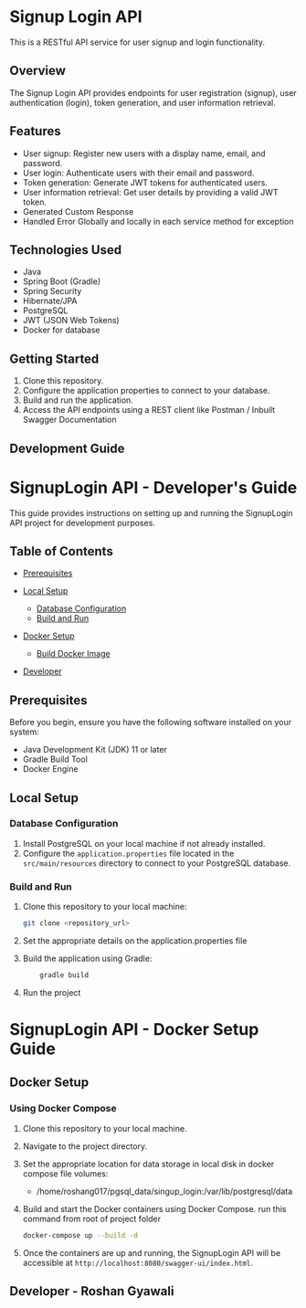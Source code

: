 # Signup Login API

This is a RESTful API service for user signup and login functionality.

## Overview

The Signup Login API provides endpoints for user registration (signup), user authentication (login), token generation, and user information retrieval.

## Features

- User signup: Register new users with a display name, email, and password.
- User login: Authenticate users with their email and password.
- Token generation: Generate JWT tokens for authenticated users.
- User information retrieval: Get user details by providing a valid JWT token.
- Generated Custom Response
- Handled Error Globally and locally in each service method for exception

## Technologies Used

- Java
- Spring Boot (Gradle)
- Spring Security
- Hibernate/JPA
- PostgreSQL 
- JWT (JSON Web Tokens)
- Docker for database 

## Getting Started

1. Clone this repository.
2. Configure the application properties to connect to your database.
3. Build and run the application.
4. Access the API endpoints using a REST client like Postman / Inbuilt Swagger Documentation

## Development Guide 


# SignupLogin API - Developer's Guide

This guide provides instructions on setting up and running the SignupLogin API project for development purposes.

## Table of Contents

- [Prerequisites](#prerequisites)
- [Local Setup](#local-setup)
    - [Database Configuration](#database-configuration)
    - [Build and Run](#build-and-run)
- [Docker Setup](#docker-setup)
    - [Build Docker Image](#build-docker-image)
 
- [Developer](#license)

## Prerequisites

Before you begin, ensure you have the following software installed on your system:

- Java Development Kit (JDK) 11 or later
- Gradle Build Tool
- Docker Engine

## Local Setup

### Database Configuration

1. Install PostgreSQL on your local machine if not already installed.
2. Configure the `application.properties` file located in the `src/main/resources` directory to connect to your PostgreSQL database.

### Build and Run

1. Clone this repository to your local machine:

   ```bash
   git clone <repository_url>


2. Set the appropriate details on the application.properties file
   
3. Build the application using Gradle:
    ```bash
        gradle build
4. Run the project 

# SignupLogin API - Docker Setup Guide

## Docker Setup

### Using Docker Compose

1. Clone this repository to your local machine.

2. Navigate to the project directory.
3.  Set the appropriate location for data storage in local disk in docker compose file 
     volumes:
    - /home/roshang017/pgsql_data/singup_login:/var/lib/postgresql/data

4. Build and start the Docker containers using Docker Compose.
    run this command from root of project folder
    ```bash
   docker-compose up --build -d


5. Once the containers are up and running, the SignupLogin API will be accessible at `http://localhost:8080/swagger-ui/index.html`.



 ## Developer - Roshan Gyawali
